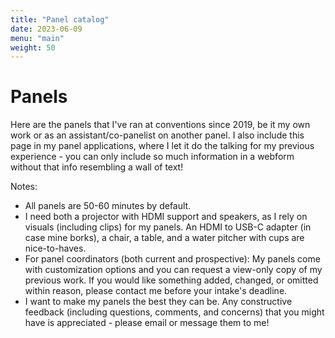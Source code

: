 ```yaml
---
title: "Panel catalog"
date: 2023-06-09
menu: "main"
weight: 50
---
```


# Panels

Here are the panels that I've ran at conventions since 2019, be it my own work or as an assistant/co-panelist on another panel. I also include this page in my panel applications, where I let it do the talking for my previous experience - you can only include so much information in a webform without that info resembling a wall of text!

Notes:
* All panels are 50-60 minutes by default.
* I need both a projector with HDMI support and speakers, as I rely on visuals (including clips) for my panels. An HDMI to USB-C adapter (in case mine borks), a chair, a table, and a water pitcher with cups are nice-to-haves.
* For panel coordinators (both current and prospective): My panels come with customization options and you can request a view-only copy of my previous work. If you would like something added, changed, or omitted within reason, please contact me before your intake's deadline.
* I want to make my panels the best they can be. Any constructive feedback (including questions, comments, and concerns) that you might have is appreciated - please email or message them to me!